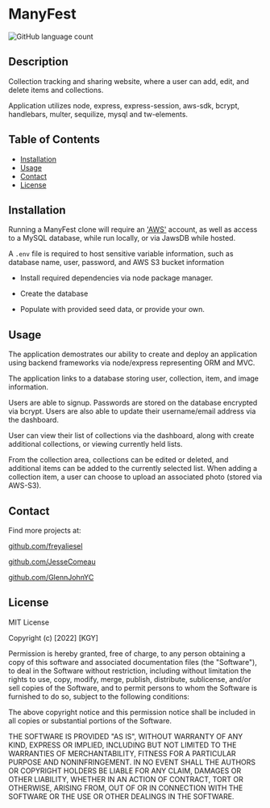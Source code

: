 # ManyFest

![GitHub language count](https://img.shields.io/github/languages/count/P2T2-KGJ/KGL)

## Description

Collection tracking and sharing website, where a user can add, edit, and delete items and collections.

Application utilizes node, express, express-session, aws-sdk, bcrypt, handlebars, multer, sequilize, mysql and tw-elements.

## Table of Contents

- [Installation](#installation)
- [Usage](#usage)
- [Contact](#contact)
- [License](#license)

## Installation

Running a ManyFest clone will require an ['AWS'](https://aws.amazon.com/) account, as well as access to a MySQL database, while run locally, or via JawsDB while hosted.

A `.env` file is required to host sensitive variable information, such as database name, user, password, and AWS S3 bucket information

- Install required dependencies via node package manager.

- Create the database

- Populate with provided seed data, or provide your own.

## Usage

The application demostrates our ability to create and deploy an application using backend frameworks via node/express representing ORM and MVC.

The application links to a database storing user, collection, item, and image information.

Users are able to signup. Passwords are stored on the database encrypted via bcrypt. Users are also able to update their username/email address via the dashboard.

User can view their list of collections via the dashboard, along with create additional collections, or viewing currently held lists.

From the collection area, collections can be edited or deleted, and additional items can be added to the currently selected list. When adding a collection item, a user can choose to upload an associated photo (stored via AWS-S3).

## Contact

Find more projects at:

[github.com/freyaliesel](https://github.com/freyaliesel)

[github.com/JesseComeau](https://github.com/JesseComeau)

[github.com/GlennJohnYC](https://github.com/GlennJohnYC)

## License

MIT License

Copyright (c) [2022] [KGY]

Permission is hereby granted, free of charge, to any person obtaining a copy of this software and associated documentation files (the "Software"), to deal in the Software without restriction, including without limitation the rights to use, copy, modify, merge, publish, distribute, sublicense, and/or sell copies of the Software, and to permit persons to whom the Software is furnished to do so, subject to the following conditions:

The above copyright notice and this permission notice shall be included in all copies or substantial portions of the Software.

THE SOFTWARE IS PROVIDED "AS IS", WITHOUT WARRANTY OF ANY KIND, EXPRESS OR IMPLIED, INCLUDING BUT NOT LIMITED TO THE WARRANTIES OF MERCHANTABILITY, FITNESS FOR A PARTICULAR PURPOSE AND NONINFRINGEMENT. IN NO EVENT SHALL THE AUTHORS OR COPYRIGHT HOLDERS BE LIABLE FOR ANY CLAIM, DAMAGES OR OTHER LIABILITY, WHETHER IN AN ACTION OF CONTRACT, TORT OR OTHERWISE, ARISING FROM, OUT OF OR IN CONNECTION WITH THE SOFTWARE OR THE USE OR OTHER DEALINGS IN THE SOFTWARE.
